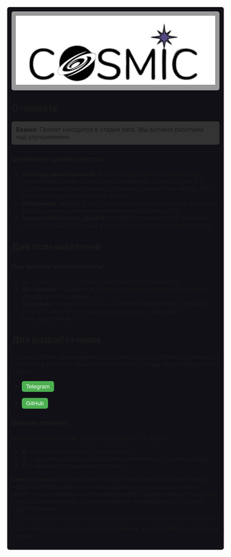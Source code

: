 <div style="background-color: #101016; padding: 10px; border-radius: 5px;">

<div style="background-color: #999999; padding: 10px; border-radius: 5px;">
    <img alt="Логотип" src="img.png"/>
</div>

## О проекте

<div style="background-color: #333; padding: 10px; border-radius: 5px;">
  <strong>Важно:</strong> Проект находится в стадии beta. Мы активно работаем над улучшениями.
</div>

### Основные преимущества:
- **Свобода высказываний**: В этом приложении вы можете не ограничивать себя в своих высказываниях. Однако, пока что сообщения не зашифрованы, и провайдер может их читать. Мы работаем над исправлением этого.
- **Локальный запуск**: Если у вас нет сервера, вы можете запустить файлы на локальном компьютере через Radmin VPN. 
- **экосистема cosmic_project**: в будущем планируется развитие проектов нашей команды и создание полноценной экосистемы

## Для пользователей

### Как начать использовать:
0. `git clone https://github.com/elkaofficial1/messenger`
1. **На сервере**: Разместите проект на своем сервере и настройте его для использования.
2. **Локально**: Запустите `main.py` на своем компьютере, создайте сеть в Radmin VPN и поделитесь ссылкой с другими пользователями.

## Для разработчиков

Если вы хотите присоединиться к команде разработчиков или внести свой вклад в проект, вы можете связаться с нами через Telegram или GitHub:

- <a href="https://t.me/ElkaOfficial1" target="_blank">
  <button style="background-color: #4CAF50; color: white; padding: 5px 10px; border: none; border-radius: 5px; cursor: pointer;">
    Telegram
  </button>
</a>

- <a href="https://github.com/elkaofficial1" target="_blank">
  <button style="background-color: #4CAF50; color: white; padding: 5px 10px; border: none; border-radius: 5px; cursor: pointer;">
    GitHub
  </button>
</a>

### Версии проекта
Наименование версий будет следующим: `X.Y.Z`, где:
- **X** — увеличивается на 1 каждый год.
- **Y** — версия крупного обновления (начинается с 0 каждый год).
- **Z** — мелкие исправления и патчи.



**Смысл проекта**: Изначально это было на грани шутки, но в связи с недавними событиями и блокировками мессенджеров, проект может стать полезным инструментом для общения через локальные сети без ограничений. Пока нет прямой необходимости, проект будет платным.

---

Если у вас есть вопросы или предложения, не стесняйтесь связаться с нами!

</div>